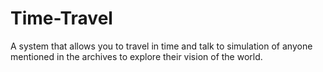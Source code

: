 # Time-Travel
A system that allows you to travel in time and talk to simulation of anyone mentioned in the archives to explore their vision of the world.
